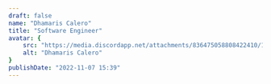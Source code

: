 ```yaml
---
draft: false
name: "Dhamaris Calero"
title: "Software Engineer"
avatar: {
    src: "https://media.discordapp.net/attachments/836475058808422410/1082817235040608367/DhamarisPhoto.png",
    alt: "Dhamaris Calero"
}
publishDate: "2022-11-07 15:39"
---
```

